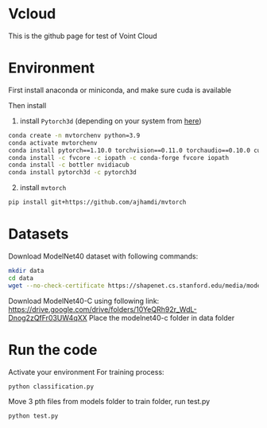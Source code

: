 # Vcloud
This is the github page for test of Voint Cloud

# Environment 
First install anaconda or miniconda, and make sure cuda is available

Then install 
1. install `Pytorch3d` (depending on your system from [here](https://github.com/facebookresearch/pytorch3d/blob/master/INSTALL.md))
```bash
conda create -n mvtorchenv python=3.9
conda activate mvtorchenv
conda install pytorch==1.10.0 torchvision==0.11.0 torchaudio==0.10.0 cudatoolkit=10.2 -c pytorch
conda install -c fvcore -c iopath -c conda-forge fvcore iopath
conda install -c bottler nvidiacub
conda install pytorch3d -c pytorch3d
``` 

2. install `mvtorch` 

```bash
pip install git+https://github.com/ajhamdi/mvtorch
``` 
# Datasets
Download ModelNet40 dataset with following commands:
```bash
mkdir data
cd data
wget --no-check-certificate https://shapenet.cs.stanford.edu/media/modelnet40_ply_hdf5_2048.zip
```
Download ModelNet40-C using following link:
https://drive.google.com/drive/folders/10YeQRh92r_WdL-Dnog2zQfFr03UW4qXX
Place the modelnet40-c folder in data folder

# Run the code
Activate your environment
For training process:
```bash
python classification.py
```

Move 3 pth files from models folder to train folder, run test.py
```bash
python test.py
```

